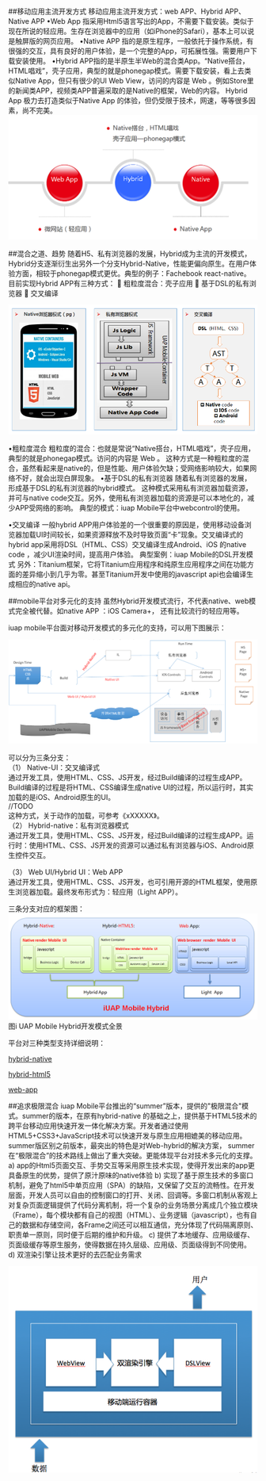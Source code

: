 #

##移动应用主流开发方式
移动应用主流开发方式：web APP、Hybrid APP、Native APP
•Web App 指采用Html5语言写出的App，不需要下载安装。类似于现在所说的轻应用。生存在浏览器中的应用（如iPhone的Safari），基本上可以说是触屏版的网页应用。
•Native APP 指的是原生程序，一般依托于操作系统，有很强的交互，具有良好的用户体验，是一个完整的App，可拓展性强。需要用户下载安装使用。
•Hybrid APP指的是半原生半Web的混合类App。“Native搭台，HTML唱戏”，壳子应用，典型的就是phonegap模式。需要下载安装，看上去类似Native App，但只有很少的UI Web View，访问的内容是 Web 。例如Store里的新闻类APP，视频类APP普遍采取的是Native的框架，Web的内容。
Hybrid App 极力去打造类似于Native App 的体验，但仍受限于技术，网速，等等很多因素，尚不完美。
![](/assets/108.png)

##混合之道、趋势
随着H5、私有浏览器的发展，Hybrid成为主流的开发模式，Hybrid分支逐渐衍生出另外一个分支Hybrid-Native，性能更偏向原生。在用户体验方面，相较于phonegap模式更优。典型的例子：Fachebook react-native。
目前实现Hybrid APP有三种方式：
	粗粒度混合：壳子应用 
	基于DSL的私有浏览器 
	交叉编译 

![](/assets/109.png)

•粗粒度混合
粗粒度的混合：也就是常说“Native搭台，HTML唱戏”，壳子应用，典型的就是phonegap模式。访问的内容是 Web 。
这种方式是一种粗粒度的混合，虽然看起来是native的，但是性能、用户体验欠缺；受网络影响较大，如果网络不好，就会出现白屏现象。
•基于DSL的私有浏览器
随着私有浏览器的发展，形成基于DSL的私有浏览器的hybrid模式。
这种模式采用私有浏览器加载资源，并可与native code交互。另外，使用私有浏览器加载的资源是可以本地化的，减少APP受网络的影响。
典型的模式：iuap Mobile平台中webcontrol的使用。

•交叉编译
一般hybrid APP用户体验差的一个很重要的原因是，使用移动设备浏览器加载UI时间较长，如果资源释放不及时导致页面“卡”现象。交叉编译式的hybrid app采用将DSL（HTML、CSS）交叉编译生成Android、iOS 的native code ，减少UI渲染时间，提高用户体验。
典型案例：iuap Mobile的DSL开发模式
另外：Titanium框架，它将Titanium应用程序和纯原生应用程序之间在功能方面的差异缩小到几乎为零。甚至Titanium开发中使用的javascript api也会编译生成相应的native api。

##mobile平台对多元化的支持
虽然Hybrid开发模式流行，不代表native、web模式完全被代替。如native APP ：iOS Camera+， 还有比较流行的轻应用等。

iuap mobile平台面对移动开发模式的多元化的支持，可以用下图展示：

![](/assets/110.png)

可以分为三条分支：  
（1）    Native-UI：交叉编译式  
通过开发工具，使用HTML、CSS、JS开发，经过Build编译的过程生成APP。Build编译的过程是将HTML、CSS编译生成native UI的过程，所以运行时，其实加载的是iOS、Android原生的UI。  
//TODO  
这种方式，关于动作的加载，可参考《xXXXXX》。  
（2）    Hybrid-native：私有浏览器模式  
通过开发工具，使用HTML、CSS、JS开发，经过Build编译的过程生成APP。运行时：使用HTML、CSS、JS开发的资源可以通过私有浏览器与iOS、Android原生控件交互。

（3）    Web UI/Hybrid UI：Web APP  
通过开发工具，使用HTML、CSS、JS开发，也可引用开源的HTML框架，使用原生浏览器加载。最终发布形式为：轻应用（Light APP）。

三条分支对应的框架图：  
![](/assets/111.png)  
                                                                                     图i UAP Mobile Hybrid开发模式全景

平台对三种类型支持详细说明：

[hybrid-native](/（1）----hybrid-native：原生混合.md)

[hybrid-html5](/（2）----hybrid-html5.md)

[web-app](/（3）----web-app.md)


##追求极限混合
iuap Mobile平台推出的“summer”版本，提供的"极限混合"模式。summer的版本，在原有hybrid-native 的基础之上，提供基于HTML5技术的跨平台移动应用快速开发一体化解决方案。开发者通过使用HTML5+CSS3+JavaScript技术可以快速开发与原生应用相媲美的移动应用。
summer版区别之前版本，最突出的特色是对Web-hybrid的解决方案， summer 在“极限混合”的技术路线上做出了重大突破。更能体现平台对技术多元化的支撑。
a)	app的Html5页面交互、手势交互等采用原生技术实现，使得开发出来的app更具备原生的优势，提供了原汁原味的native体验
b)	实现了基于原生技术的多窗口机制，避免了html5中单页应用（SPA）的缺陷，又保留了交互的流畅性。在开发层面，开发人员可以自由的控制窗口的打开、关闭、回调等。多窗口机制从客观上对复杂页面逻辑提供了代码分离机制，将一个复杂的业务场景分离成几个独立模块（Frame），每个模块都有自己的视图（HTML）、业务逻辑（javascript），也有自己的数据和存储空间，各Frame之间还可以相互通信，充分体现了代码隔离原则、职责单一原则，同时便于后期的维护和升级。
c)	提供了本地缓存、应用级缓存、页面级缓存等原生服务，使得数据在持久层级、应用级、页面级得到不同使用。
d)	双渲染引擎让技术更好的去匹配业务需求

![](/assets/112.png)